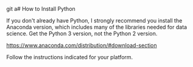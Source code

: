 git a# How to Install Python

If you don't already have Python, I strongly recommend you install the Anaconda version,
which includes many of the libraries needed for data science. Get the Python 3 version, not the Python 2 version.

https://www.anaconda.com/distribution/#download-section

Follow the instructions indicated for your platform.
